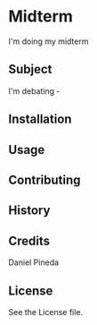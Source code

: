 # Midterm
I'm doing my midterm

## Subject
I'm debating - 

## Installation

## Usage

## Contributing

## History

## Credits

Daniel Pineda

## License
See the License file.